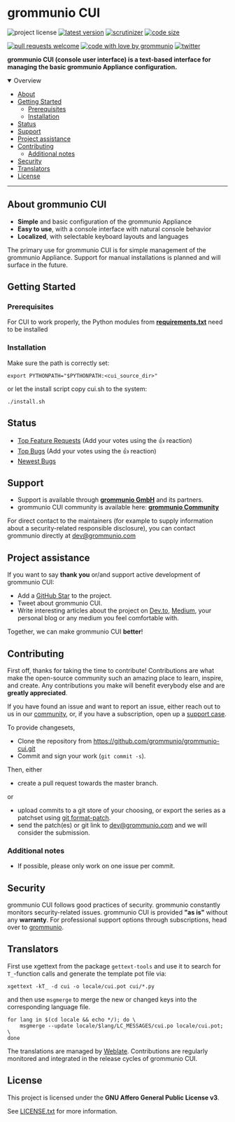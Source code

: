 # grommunio CUI

![project license](https://img.shields.io/badge/license-AGPL--3.0-orange)
[![latest version](https://shields.io/github/v/tag/grommunio/grommunio-cui)](https://github.com/grommunio/grommunio-cui/tags)
[![scrutinizer](https://img.shields.io/scrutinizer/build/g/grommunio/grommunio-cui)](https://scrutinizer-ci.com/g/grommunio/grommunio-cui/)
[![code size](https://img.shields.io/github/languages/code-size/grommunio/grommunio-cui)](https://github.com/grommunio/grommunio-cui)

[![pull requests welcome](https://img.shields.io/badge/PRs-welcome-ff69b4.svg)](https://github.com/grommunio/grommunio-cui/issues?q=is%3Aissue+is%3Aopen+label%3A%22help+wanted%22)
[![code with love by grommunio](https://img.shields.io/badge/%3C%2F%3E%20with%20%E2%99%A5%20by-grommunio-ff1414.svg)](https://grommunio.com)
[![twitter](https://img.shields.io/twitter/follow/grommunio?style=social)](https://twitter.com/grommunio)

**grommunio CUI (console user interface) is a text-based interface for managing the basic grommunio Appliance configuration.**

<details open="open">
<summary>Overview</summary>

- [About](#about)
- [Getting Started](#getting-started)
  - [Prerequisites](#prerequisites)
  - [Installation](#installation)
- [Status](#status)
- [Support](#support)
- [Project assistance](#project-assistance)
- [Contributing](#contributing)
  - [Additional notes](#additional-notes)
- [Security](#security)
- [Translators](#translators)
- [License](#license)

</details>

---

## About grommunio CUI

- **Simple** and basic configuration of the grommunio Appliance
- **Easy to use**, with a console interface with natural console behavior
- **Localized**, with selectable keyboard layouts and languages

The primary use for grommunio CUI is for simple management of the grommunio Appliance. Support for manual installations is planned and will surface in the future.

## Getting Started

### Prerequisites

For CUI to work properly, the Python modules from **[requirements.txt](requirements.txt)** need to be installed

### Installation

Make sure the path is correctly set:

```
export PYTHONPATH="$PYTHONPATH:<cui_source_dir>"
```

or let the install script copy cui.sh to the system:

```
./install.sh
```

## Status

- [Top Feature Requests](https://github.com/grommunio/grommunio-cui/issues?q=label%3Aenhancement+is%3Aopen+sort%3Areactions-%2B1-desc) (Add your votes using the 👍 reaction)
- [Top Bugs](https://github.com/grommunio/grommunio-cui/issues?q=is%3Aissue+is%3Aopen+label%3Abug+sort%3Areactions-%2B1-desc) (Add your votes using the 👍 reaction)
- [Newest Bugs](https://github.com/grommunio/grommunio-cui/issues?q=is%3Aopen+is%3Aissue+label%3Abug)

## Support

- Support is available through **[grommunio GmbH](https://grommunio.com)** and its partners.
- grommunio CUI community is available here: **[grommunio Community](https://community.grommunio.com)**

For direct contact to the maintainers (for example to supply information about a security-related responsible disclosure), you can contact grommunio directly at [dev@grommunio.com](mailto:dev@grommunio.com)

## Project assistance

If you want to say **thank you** or/and support active development of grommunio CUI:

- Add a [GitHub Star](https://github.com/grommunio/grommunio-cui) to the project.
- Tweet about grommunio CUI.
- Write interesting articles about the project on [Dev.to](https://dev.to/), [Medium](https://medium.com/), your personal blog or any medium you feel comfortable with.

Together, we can make grommunio CUI **better**!

## Contributing

First off, thanks for taking the time to contribute! Contributions are what make the open-source community such an amazing place to learn, inspire, and create. Any contributions you make will benefit everybody else and are **greatly appreciated**.

If you have found an issue and want to report an issue, either reach out to us in our [community](https://community.grommunio.com), or, if you have a subscription, open up a [support case](https://grommunio.com/).

To provide changesets,

- Clone the repository from https://github.com/grommunio/grommunio-cui.git
- Commit and sign your work (```git commit -s```).

Then, either

- create a pull request towards the master branch.

or

- upload commits to a git store of your choosing, or export the series as a patchset using [git format-patch](https://git-scm.com/docs/git-format-patch).
- send the patch(es) or git link to [dev@grommunio.com](mailto:dev@grommunio.com) and we will consider the submission.

### Additional notes

- If possible, please only work on one issue per commit.

## Security

grommunio CUI follows good practices of security. grommunio constantly monitors security-related issues.
grommunio CUI is provided **"as is"** without any **warranty**. For professional support options through subscriptions, head over to [grommunio](https://grommunio.com).

## Translators

First use xgettext from the package `gettext-tools` and use it to search for `T_`-function calls and generate the template pot file via:

```
xgettext -kT_ -d cui -o locale/cui.pot cui/*.py
```

and then use `msgmerge` to merge the new or changed keys into the corresponding language file.

```
for lang in $(cd locale && echo */); do \
	msgmerge --update locale/$lang/LC_MESSAGES/cui.po locale/cui.pot; \
done
```

The translations are managed by [Weblate](https://hosted.weblate.org/projects/grommunio/grommunio-cui/). Contributions are regularly monitored and integrated in the release cycles of grommunio CUI.

## License

This project is licensed under the **GNU Affero General Public License v3**.

See [LICENSE.txt](LICENSE.txt) for more information.
